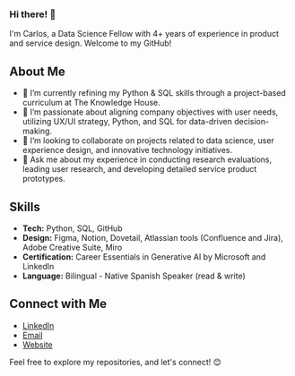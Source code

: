 ### Hi there! 👋

I'm Carlos, a Data Science Fellow with 4+ years of experience in product and service design. Welcome to my GitHub!

## About Me

- 🔭 I’m currently refining my Python & SQL skills through a project-based curriculum at The Knowledge House.
- 🌱 I’m passionate about aligning company objectives with user needs, utilizing UX/UI strategy, Python, and SQL for data-driven decision-making.
- 👯 I’m looking to collaborate on projects related to data science, user experience design, and innovative technology initiatives.
- 💬 Ask me about my experience in conducting research evaluations, leading user research, and developing detailed service product prototypes.

## Skills

- **Tech:** Python, SQL, GitHub
- **Design:** Figma, Notion, Dovetail, Atlassian tools (Confluence and Jira), Adobe Creative Suite, Miro
- **Certification:** Career Essentials in Generative AI by Microsoft and LinkedIn
- **Language:** Bilingual - Native Spanish Speaker (read & write)

## Connect with Me

- [LinkedIn](https://www.linkedin.com/in/carlosondesign)
- [Email](mailto:Carlosm3@Berkeley.edu)
- [Website](http://www.carlosemartinez.com)

Feel free to explore my repositories, and let's connect! 😊
